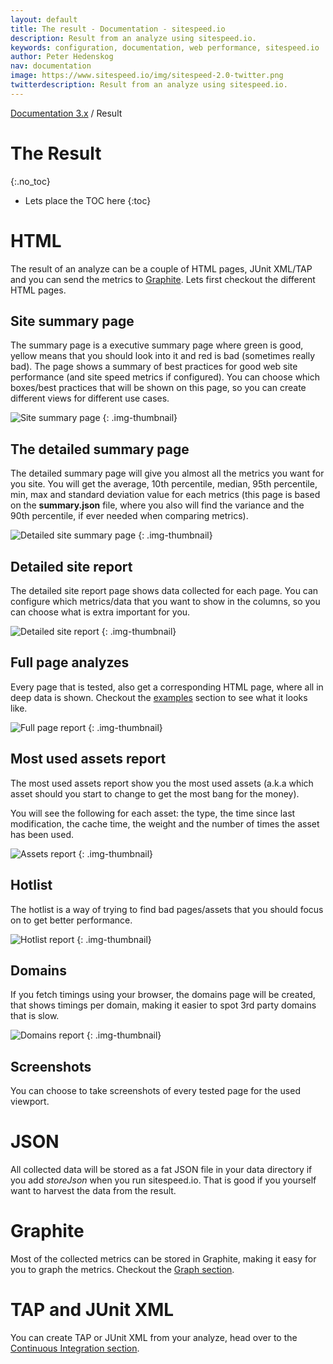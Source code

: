 ```yaml
---
layout: default
title: The result - Documentation - sitespeed.io
description: Result from an analyze using sitespeed.io.
keywords: configuration, documentation, web performance, sitespeed.io
author: Peter Hedenskog
nav: documentation
image: https://www.sitespeed.io/img/sitespeed-2.0-twitter.png
twitterdescription: Result from an analyze using sitespeed.io.
---
```

[Documentation 3.x]({{site.baseurl}}/documentation/) / Result

# The Result
{:.no_toc}

* Lets place the TOC here
{:toc}

# HTML
The result of an analyze can be a couple of HTML pages, JUnit XML/TAP and you can
send the metrics to [Graphite](#graphite). Lets first checkout the different HTML pages.

## Site summary page

The summary page is a executive summary page where green is good, yellow means that you should look into it and red is bad (sometimes really bad). The page shows a summary of best practices for good web site performance (and site speed metrics if configured). You can choose which boxes/best practices that will be shown on this page, so you can create different views for different use cases.

![Site summary page]({{site.baseurl}}/img/site-summary-3.png)
{: .img-thumbnail}


## The detailed summary page

The detailed summary page will give you almost all the metrics you want for you site. You will get the average, 10th percentile, median, 95th percentile, min, max and standard deviation value for each metrics (this page is based on the **summary.json** file, where you also will find the variance and the 90th percentile, if ever needed when comparing metrics).

![Detailed site summary page]({{site.baseurl}}/img/detailed-site-summary-3.png)
{: .img-thumbnail}


## Detailed site report

The detailed site report page shows data collected for each page. You can configure which metrics/data that you want to show in the columns, so you can choose what is extra important for you.

![Detailed site report]({{site.baseurl}}/img/detailed-site-report-3.png)
{: .img-thumbnail}

## Full page analyzes

Every page that is tested, also get a corresponding HTML page, where all in deep data is shown. Checkout the [examples]({{site.baseurl}}/examples/) section to see what it looks like.

![Full page report]({{site.baseurl}}/img/full-page-report-3.png)
{: .img-thumbnail}

## Most used assets report
The most used assets report show you the most used assets (a.k.a which asset should you start to change to get the most bang for the money).

You will see the following for each asset: the type, the time since last modification, the cache time, the weight and the number of times the asset has been used.

![Assets report]({{site.baseurl}}/img/assets-report-3.png)
{: .img-thumbnail}

## Hotlist
The hotlist is a way of trying to find bad pages/assets that you should focus on to get better performance.

![Hotlist report]({{site.baseurl}}/img/hotlist-report-3.png)
{: .img-thumbnail}

## Domains
If you fetch timings using your browser, the domains page will be created, that shows timings per domain, making it easier to spot 3rd party domains that is slow.

![Domains report]({{site.baseurl}}/img/domains-report-3.png)
{: .img-thumbnail}

## Screenshots

You can choose to take screenshots of every tested page for the used viewport.

# JSON
All collected data will be stored as a fat JSON file in your data directory if you add *storeJson* when you run sitespeed.io. That is good if you yourself want to harvest the data from the result.

# Graphite
Most of the collected metrics can be stored in Graphite, making it easy for you to graph the metrics. Checkout the [Graph section]({{site.baseurl}}/documentation/graphs/).

# TAP and JUnit XML
You can create TAP or JUnit XML from your analyze, head over to the [Continuous Integration section]({{site.baseurl}}/documentation/continuous-integration/#generating-junit-xml-or-tap).
